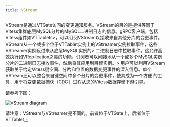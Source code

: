 ```yaml
---
title: VStream
---
```


VStream是通过VTGate访问的变更通知服务。VStream的目的是提供等同于Vitess集群底层MySQL分片的MySQL二进制日志的信息。gRPC客户端，包括Vitess组件如VTTablets>，可以订阅VStream以接收来自其他分片的变更事件。VStream从一个或多个位于VTTablet实例上的VStreamer实例拉取事件，这些VStreamer实例反过来从底层MySQL实例的>    二进制日志中拉取事件。这允许高效执行如VReplication之类的功能，订阅者可以间接地从一个或多个MySQL实例分片的二进制日志接收事件，然后将其应用到目标实例。>    用户可以利用VStream获取关于给定Vitess键空间、分片和位置的数据变更事件的深入信息。单个VStream还可以整合来自键空间中多个分片的变更事件，使其成为一个方便
的工具，用于将变更数据捕获（CDC）过程从您的Vitess数据存储下游引导。

请参考下图：

![VStream diagram](/img/VStream.svg)

请注意：VStream与VStreamer是不同的。前者位于VTGate上，后者位于VTTablet上


